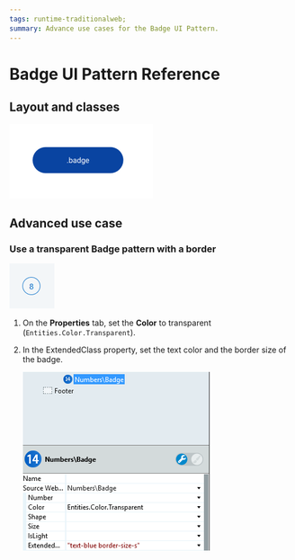 ```yaml
---
tags: runtime-traditionalweb; 
summary: Advance use cases for the Badge UI Pattern.
---
```


# Badge UI Pattern Reference


## Layout and classes

![](<images/badge-image-2.png>)

## Advanced use case

### Use a transparent Badge pattern with a border

![](<images/badge-image-5.png>)

1. On the **Properties** tab, set the **Color** to transparent (`Entities.Color.Transparent`).

2. In the ExtendedClass property, set the text color and the border size of the badge. 

    ![](<images/badge-image-4.png>)
